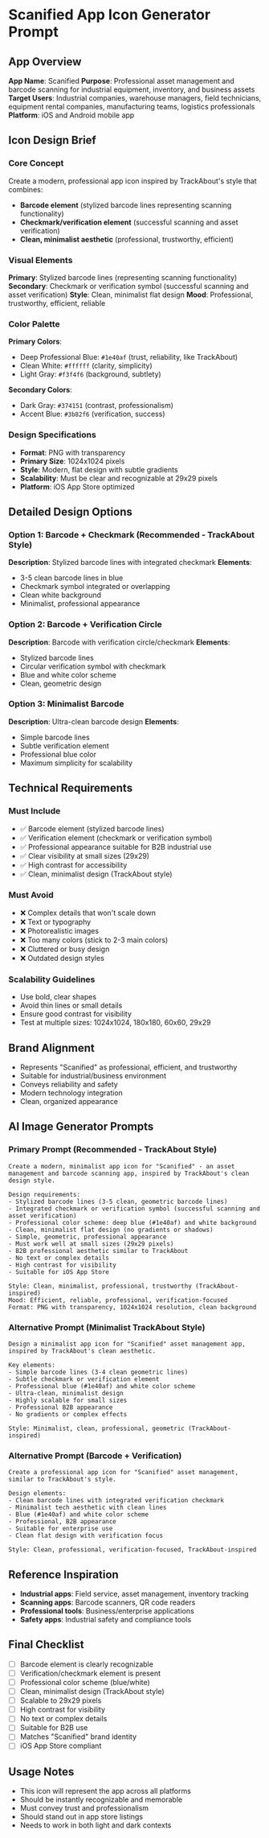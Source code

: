 # Scanified App Icon Generator Prompt

## App Overview
**App Name**: Scanified
**Purpose**: Professional asset management and barcode scanning for industrial equipment, inventory, and business assets
**Target Users**: Industrial companies, warehouse managers, field technicians, equipment rental companies, manufacturing teams, logistics professionals
**Platform**: iOS and Android mobile app

## Icon Design Brief

### Core Concept
Create a modern, professional app icon inspired by TrackAbout's style that combines:
- **Barcode element** (stylized barcode lines representing scanning functionality)
- **Checkmark/verification element** (successful scanning and asset verification)
- **Clean, minimalist aesthetic** (professional, trustworthy, efficient)

### Visual Elements
**Primary**: Stylized barcode lines (representing scanning functionality)
**Secondary**: Checkmark or verification symbol (successful scanning and asset verification)
**Style**: Clean, minimalist flat design
**Mood**: Professional, trustworthy, efficient, reliable

### Color Palette
**Primary Colors**:
- Deep Professional Blue: `#1e40af` (trust, reliability, like TrackAbout)
- Clean White: `#ffffff` (clarity, simplicity)
- Light Gray: `#f3f4f6` (background, subtlety)

**Secondary Colors**:
- Dark Gray: `#374151` (contrast, professionalism)
- Accent Blue: `#3b82f6` (verification, success)

### Design Specifications
- **Format**: PNG with transparency
- **Primary Size**: 1024x1024 pixels
- **Style**: Modern, flat design with subtle gradients
- **Scalability**: Must be clear and recognizable at 29x29 pixels
- **Platform**: iOS App Store optimized

## Detailed Design Options

### Option 1: Barcode + Checkmark (Recommended - TrackAbout Style)
**Description**: Stylized barcode lines with integrated checkmark
**Elements**:
- 3-5 clean barcode lines in blue
- Checkmark symbol integrated or overlapping
- Clean white background
- Minimalist, professional appearance

### Option 2: Barcode + Verification Circle
**Description**: Barcode with verification circle/checkmark
**Elements**:
- Stylized barcode lines
- Circular verification symbol with checkmark
- Blue and white color scheme
- Clean, geometric design

### Option 3: Minimalist Barcode
**Description**: Ultra-clean barcode design
**Elements**:
- Simple barcode lines
- Subtle verification element
- Professional blue color
- Maximum simplicity for scalability

## Technical Requirements

### Must Include
- ✅ Barcode element (stylized barcode lines)
- ✅ Verification element (checkmark or verification symbol)
- ✅ Professional appearance suitable for B2B industrial use
- ✅ Clear visibility at small sizes (29x29)
- ✅ High contrast for accessibility
- ✅ Clean, minimalist design (TrackAbout style)

### Must Avoid
- ❌ Complex details that won't scale down
- ❌ Text or typography
- ❌ Photorealistic images
- ❌ Too many colors (stick to 2-3 main colors)
- ❌ Cluttered or busy design
- ❌ Outdated design styles

### Scalability Guidelines
- Use bold, clear shapes
- Avoid thin lines or small details
- Ensure good contrast for visibility
- Test at multiple sizes: 1024x1024, 180x180, 60x60, 29x29

## Brand Alignment
- Represents "Scanified" as professional, efficient, and trustworthy
- Suitable for industrial/business environment
- Conveys reliability and safety
- Modern technology integration
- Clean, organized appearance

## AI Image Generator Prompts

### Primary Prompt (Recommended - TrackAbout Style)
```
Create a modern, minimalist app icon for "Scanified" - an asset management and barcode scanning app, inspired by TrackAbout's clean design style.

Design requirements:
- Stylized barcode lines (3-5 clean, geometric barcode lines)
- Integrated checkmark or verification symbol (successful scanning and asset verification)
- Professional color scheme: deep blue (#1e40af) and white background
- Clean, minimalist flat design (no gradients or shadows)
- Simple, geometric, professional appearance
- Must work well at small sizes (29x29 pixels)
- B2B professional aesthetic similar to TrackAbout
- No text or complex details
- High contrast for visibility
- Suitable for iOS App Store

Style: Clean, minimalist, professional, trustworthy (TrackAbout-inspired)
Mood: Efficient, reliable, professional, verification-focused
Format: PNG with transparency, 1024x1024 resolution, clean background
```

### Alternative Prompt (Minimalist TrackAbout Style)
```
Design a minimalist app icon for "Scanified" asset management app, inspired by TrackAbout's clean aesthetic. 

Key elements:
- Simple barcode lines (3-4 clean geometric lines)
- Subtle checkmark or verification element
- Professional blue (#1e40af) and white color scheme
- Ultra-clean, minimalist design
- Highly scalable for small sizes
- Professional B2B appearance
- No gradients or complex effects

Style: Minimalist, clean, professional, geometric (TrackAbout-inspired)
```

### Alternative Prompt (Barcode + Verification)
```
Create a professional app icon for "Scanified" asset management, similar to TrackAbout's style.

Design elements:
- Clean barcode lines with integrated verification checkmark
- Minimalist tech aesthetic with clean lines
- Blue (#1e40af) and white color scheme
- Professional, B2B appearance
- Suitable for enterprise use
- Clean flat design with verification focus

Style: Clean, professional, verification-focused, TrackAbout-inspired
```

## Reference Inspiration
- **Industrial apps**: Field service, asset management, inventory tracking
- **Scanning apps**: Barcode scanners, QR code readers
- **Professional tools**: Business/enterprise applications
- **Safety apps**: Industrial safety and compliance tools

## Final Checklist
- [ ] Barcode element is clearly recognizable
- [ ] Verification/checkmark element is present
- [ ] Professional color scheme (blue/white)
- [ ] Clean, minimalist design (TrackAbout style)
- [ ] Scalable to 29x29 pixels
- [ ] High contrast for visibility
- [ ] No text or complex details
- [ ] Suitable for B2B use
- [ ] Matches "Scanified" brand identity
- [ ] iOS App Store compliant

## Usage Notes
- This icon will represent the app across all platforms
- Should be instantly recognizable and memorable
- Must convey trust and professionalism
- Should stand out in app store listings
- Needs to work in both light and dark contexts
